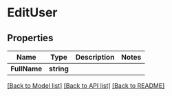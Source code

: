 # EditUser

## Properties

Name | Type | Description | Notes
------------ | ------------- | ------------- | -------------
**FullName** | **string** |  | 

[[Back to Model list]](../README.md#documentation-for-models) [[Back to API list]](../README.md#documentation-for-api-endpoints) [[Back to README]](../README.md)


